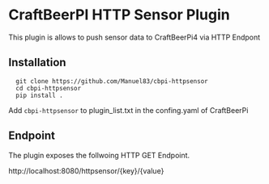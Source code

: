 # CraftBeerPI HTTP Sensor Plugin

This plugin is allows to push sensor data to CraftBeerPi4 via HTTP Endpont

## Installation 

```
  git clone https://github.com/Manuel83/cbpi-httpsensor
  cd cbpi-httpsensor
  pip install . 
```

Add `cbpi-httpsensor` to plugin_list.txt in the confing.yaml of CraftBeerPi

## Endpoint

The plugin exposes the follwoing HTTP GET Endpoint.

http://localhost:8080/httpsensor/{key}/{value}
